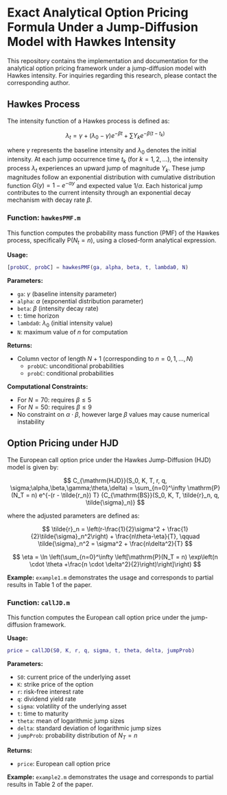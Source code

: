 # Exact Analytical Option Pricing Formula Under a Jump-Diffusion Model with Hawkes Intensity

This repository contains the implementation and documentation for the analytical option pricing framework under a jump-diffusion model with Hawkes intensity. For inquiries regarding this research, please contact the corresponding author.

## Hawkes Process

The intensity function of a Hawkes process is defined as:

$$
\lambda_t = \gamma + (\lambda_0-\gamma)e^{-\beta t} + \sum Y_k e^{-\beta(t-t_k)}
$$

where $\gamma$ represents the baseline intensity and $\lambda_0$ denotes the initial intensity. At each jump occurrence time $t_k$ (for $k = 1,2,\ldots$), the intensity process $\lambda_t$ experiences an upward jump of magnitude $Y_k$. These jump magnitudes follow an exponential distribution with cumulative distribution function $G(y) = 1-e^{-\alpha y}$ and expected value $1/\alpha$. Each historical jump contributes to the current intensity through an exponential decay mechanism with decay rate $\beta$.

### Function: `hawkesPMF.m`

This function computes the probability mass function (PMF) of the Hawkes process, specifically $\mathrm{P}(N_t = n)$, using a closed-form analytical expression.

**Usage:**

```matlab
[probUC, probC] = hawkesPMF(ga, alpha, beta, t, lambda0, N)
```

**Parameters:**
- `ga`: $\gamma$ (baseline intensity parameter)
- `alpha`: $\alpha$ (exponential distribution parameter)
- `beta`: $\beta$ (intensity decay rate)
- `t`: time horizon
- `lambda0`: $\lambda_0$ (initial intensity value)
- `N`: maximum value of $n$ for computation

**Returns:**
- Column vector of length $N+1$ (corresponding to $n = 0, 1, \ldots, N$)
  - `probUC`: unconditional probabilities
  - `probC`: conditional probabilities
 
**Computational Constraints:**
- For $N = 70$: requires $\beta \leq 5$
- For $N = 50$: requires $\beta \leq 9$
- No constraint on $\alpha \cdot \beta$, however large $\beta$ values may cause numerical instability


## Option Pricing under HJD

The European call option price under the Hawkes Jump-Diffusion (HJD) model is given by:

$$
C_{\mathrm{HJD}}(S_0, K, T, r, q, \sigma;\alpha,\beta,\gamma;\theta,\delta) = \sum_{n=0}^\infty \mathrm{P} (N_T = n) e^{-(r - \tilde{r_n}) T} {C_{\mathrm{BS}}(S_0, K, T, \tilde{r}_n, q, \tilde{\sigma}_n)}
$$

where the adjusted parameters are defined as:

$$
\tilde{r}_n = \left(r-\frac{1}{2}\sigma^2 + \frac{1}{2}\tilde{\sigma}_n^2\right) + \frac{n\theta-\eta}{T}, \qquad \tilde{\sigma}_n^2 = \sigma^2 + \frac{n\delta^2}{T}
$$

$$
\eta = \ln \left(\sum_{n=0}^\infty \left[\mathrm{P}(N_T = n) \exp\left(n \cdot \theta +\frac{n \cdot \delta^2}{2}\right)\right]\right)
$$

**Example:**
`example1.m` demonstrates the usage and corresponds to partial results in Table 1 of the paper.

### Function: `callJD.m`

This function computes the European call option price under the jump-diffusion framework.

**Usage:**

```matlab
price = callJD(S0, K, r, q, sigma, t, theta, delta, jumpProb)
```

**Parameters:**
- `S0`: current price of the underlying asset
- `K`: strike price of the option
- `r`: risk-free interest rate
- `q`: dividend yield rate
- `sigma`: volatility of the underlying asset
- `t`: time to maturity
- `theta`: mean of logarithmic jump sizes
- `delta`: standard deviation of logarithmic jump sizes
- `jumpProb`: probability distribution of $N_T = n$

**Returns:**
- `price`: European call option price

**Example:**
`example2.m` demonstrates the usage and corresponds to partial results in Table 2 of the paper.
